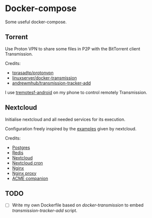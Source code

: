# Docker-compose
Some useful docker-compose.

## Torrent
Use Proton VPN to share some files in P2P with the BitTorrent client Transmission.

Credits:

- [tprasadtp/protonvpn](https://github.com/tprasadtp/protonvpn-docker)
- [linuxserver/docker-transmission](https://github.com/linuxserver/docker-transmission)
- [andrewmhub/transmission-tracker-add](https://github.com/AndrewMarchukov/tracker-add)

I use [tremotesf-android](https://github.com/equeim/tremotesf-android) on my phone to control remotely Transmission.

## Nextcloud
Initialise nextcloud and all needed services for its execution.

Configuration freely inspired by the [examples](https://github.com/nextcloud/docker/tree/master/.examples) given by nextcloud.

Credits:

- [Postgres](https://hub.docker.com/_/postgres)
- [Redis](https://hub.docker.com/_/redis/)
- [Nextcloud](https://hub.docker.com/_/nextcloud/)
- [Nextcloud cron](https://github.com/nextcloud/docker/tree/master/.examples/dockerfiles/cron/fpm-alpine)
- [Nginx](https://hub.docker.com/_/nginx/)
- [Nginx proxy](https://hub.docker.com/r/nginxproxy/nginx-proxy)
- [ACME companion](https://hub.docker.com/r/nginxproxy/acme-companion)

## TODO
- [ ] Write my own Dockerfile based on _docker-transmission_ to embed _transmission-tracker-add_ script.
